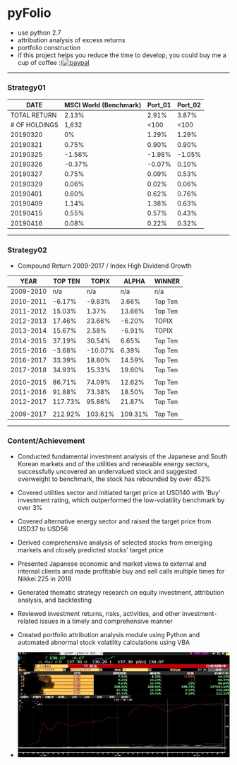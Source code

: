 # pyFolio
- use python 2.7
- attribution analysis of excess returns
- portfolio construction
- if this project helps you reduce the time to develop, you could buy me a cup of coffee :)[![paypal](https://www.paypalobjects.com/en_US/i/btn/btn_donateCC_LG.gif)](https://paypal.me/boyac?locale.x=en_US)

***

### Strategy01
| DATE | MSCI World (Benchmark) | Port_01 | Port_02 |
| --- | --- | --- | --- |
| TOTAL RETURN | 2.13% | 2.91% | 3.87% |
| # OF HOLDINGS | 1,632 | <100 | <100 |
| 20190320 | 0% | 1.29% | 1.29% |
| 20190321 | 0.75% | 0.90% | 0.90% |
| 20190325 | -1.56% | -1.98% | -1.05% |
| 20190326 | -0.37% | -0.07% | 0.10% |
| 20190327 | 0.75% | 0.09% | 0.53% |
| 20190329 | 0.06% | 0.02% | 0.06% |
| 20190401 | 0.60% | 0.62% | 0.76% | 
| 20190409 | 1.14% | 1.38% | 0.63% | 
| 20190415 | 0.55% | 0.57% | 0.43% | 
| 20190416 | 0.08% | 0.22% | 0.32% | 


***

### Strategy02
- Compound Return 2009-2017 / Index High Dividend Growth

| YEAR | TOP TEN | TOPIX | ALPHA | WINNER |
| --- | --- | --- | --- | --- |
| 2009-2010 | n/a | n/a | n/a | n/a |
| 2010-2011 | -6.17% | -9.83% | 3.66% | Top Ten |
| 2011-2012 | 15.03% | 1.37% | 13.66% | Top Ten |
| 2012-2013 | 17.46% | 23.66% | -6.20% | TOPIX |
| 2013-2014 | 15.67% | 2.58% | -6.91% | TOPIX |
| 2014-2015 | 37.19% | 30.54% | 6.65% | Top Ten |
| 2015-2016 | -3.68% | -10.07% | 6.39% | Top Ten |
| 2016-2017 | 33.39% | 18.80% | 14.59% | Top Ten |
| 2017-2018 | 34.93% | 15.33% | 19.60% | Top Ten |
|  |  |  |  |  |
| 2010-2015 | 86.71% | 74.09% | 12.62% | Top Ten |
| 2011-2016 | 91.88% | 73.38% | 18.50% | Top Ten |
| 2012-2017 | 117.73% | 95.86% | 21.87% | Top Ten |
|  |  |  |  |  |
| 2009-2017 | 212.92% | 103.61% | 109.31% | Top Ten |

***


### Content/Achievement
-	Conducted fundamental investment analysis of the Japanese and South Korean markets and of the utilities and renewable energy sectors, successfully uncovered an undervalued stock and suggested overweight to benchmark, the stock has rebounded by over 452%
-	Covered utilities sector and initiated target price at USD140 with 'Buy' investment rating, which outperformed the low-volatility benchmark by over 3%
-	Covered alternative energy sector and raised the target price from USD37 to USD56
-	Derived comprehensive analysis of selected stocks from emerging markets and closely predicted stocks’ target price 
-	Presented Japanese economic and market views to external and internal clients and made profitable buy and sell calls multiple times for Nikkei 225 in 2018
-	Generated thematic strategy research on equity investment, attribution analysis, and backtesting
-	Reviewed investment returns, risks, activities, and other investment-related issues in a timely and comprehensive manner
-	Created portfolio attribution analysis module using Python and automated abnormal stock volatility calculations using VBA

- ![alt tag](image/alpha01.jpeg)
